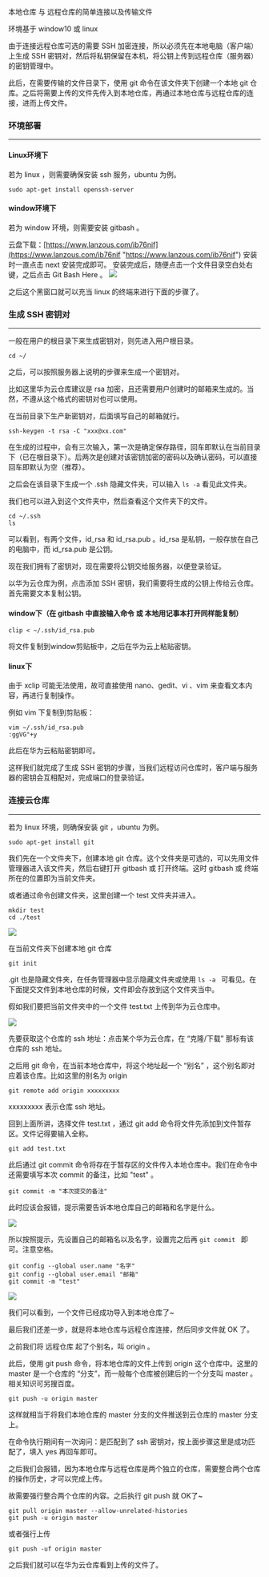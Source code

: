 本地仓库 与 远程仓库的简单连接以及传输文件
  
环境基于 window10 或 linux

由于连接远程仓库可选的需要 SSH 加密连接，所以必须先在本地电脑（客户端）上生成 SSH 密钥对，然后将私钥保留在本机，将公钥上传到远程仓库（服务器）的密钥管理中。

此后，在需要传输的文件目录下，使用 git 命令在该文件夹下创建一个本地 git 仓库。之后将需要上传的文件先传入到本地仓库，再通过本地仓库与远程仓库的连接，进而上传文件。



### 环境部署

------------
#### Linux环境下


若为 linux ，则需要确保安装 ssh 服务，ubuntu 为例。

```
sudo apt-get install openssh-server
```



#### window环境下

若为 window 环境，则需要安装 gitbash 。

云盘下载：[https://www.lanzous.com/ib76nif](https://www.lanzous.com/ib76nif "https://www.lanzous.com/ib76nif")
安装时一直点击 next 安装完成即可。
安装完成后，随便点击一个文件目录空白处右键，之后点击 Git Bash Here 。
![](http://chuantu.xyz/t6/728/1586513939x1031866013.png)

  

之后这个黑窗口就可以充当 linux 的终端来进行下面的步骤了。




### 生成 SSH 密钥对

------------

一般在用户的根目录下来生成密钥对，则先进入用户根目录。

```
cd ~/
```

之后，可以按照服务器上说明的步骤来生成一个密钥对。

比如这里华为云仓库建议是 rsa 加密，且还需要用户创建时的邮箱来生成的。当然，不遵从这个格式的密钥对也可以使用。

在当前目录下生产新密钥对，后面填写自己的邮箱就行。

```
ssh-keygen -t rsa -C "xxx@xx.com"
```

在生成的过程中，会有三次输入，第一次是确定保存路径，回车即默认在当前目录下（已在根目录下）。后两次是创建对该密钥加密的密码以及确认密码，可以直接回车即默认为空（推荐）。

之后会在该目录下生成一个 .ssh 隐藏文件夹，可以输入 `ls -a` 看见此文件夹。

我们也可以进入到这个文件夹中，然后查看这个文件夹下的文件。

```
cd ~/.ssh
ls
```

可以看到，有两个文件，id_rsa 和 id_rsa.pub 。id_rsa 是私钥，一般存放在自己的电脑中，而 id_rsa.pub 是公钥。

现在我们拥有了密钥对，现在需要将公钥交给服务器，以便登录验证。

以华为云仓库为例，点击添加 SSH 密钥，我们需要将生成的公钥上传给云仓库。首先需要文本复制公钥。

#### window下（在 gitbash 中直接输入命令 或 本地用记事本打开同样能复制）

```
clip < ~/.ssh/id_rsa.pub
```

将文件复制到window剪贴板中，之后在华为云上粘贴密钥。

#### linux下

由于 xclip 可能无法使用，故可直接使用 nano、gedit、vi 、vim 来查看文本内容，再进行复制操作。

例如 vim 下复制到剪贴板：

```
vim ~/.ssh/id_rsa.pub
:ggVG"+y
```

此后在华为云粘贴密钥即可。

这样我们就完成了生成 SSH 密钥的步骤，当我们远程访问仓库时，客户端与服务器的密钥会互相配对，完成端口的登录验证。



### 连接云仓库

------------

若为 linux 环境，则确保安装 git ，ubuntu 为例。

```
sudo apt-get install git
```

我们先在一个文件夹下，创建本地 git 仓库。这个文件夹是可选的，可以先用文件管理器进入该文件夹，然后右键打开 gitbash 或 打开终端。这时 gitbash 或 终端 所在的位置即为当前文件夹。

或者通过命令创建文件夹，这里创建一个 test 文件夹并进入。

```
mkdir test
cd ./test
```

![](http://chuantu.xyz/t6/728/1586518505x1031866013.png)



在当前文件夹下创建本地 git 仓库

```
git init
```

.git 也是隐藏文件夹，在任务管理器中显示隐藏文件夹或使用 ```ls -a ``` 可看见。在下面提交文件到本地仓库的时候，文件即会存放到这个文件夹当中。

假如我们要把当前文件夹中的一个文件 test.txt 上传到华为云仓库中。

![](http://chuantu.xyz/t6/728/1586518473x1033347913.png)



先要获取这个仓库的 ssh 地址：点击某个华为云仓库，在 “克隆/下载” 那标有该仓库的 ssh 地址。

之后用 git 命令，在当前本地仓库中，将这个地址起一个 “别名” ，这个别名即对应着该仓库。比如这里的别名为 origin

```
git remote add origin xxxxxxxxx
```

xxxxxxxxx 表示仓库 ssh 地址。



回到上面所讲，选择文件 test.txt ，通过 git add 命令将文件先添加到文件暂存区。文件记得要输入全称。

```
git add test.txt
```

此后通过 git commit  命令将存在于暂存区的文件传入本地仓库中。我们在命令中还需要填写本次 commit 的备注，比如 "test" 。

```
git commit -m "本次提交的备注"
```

此时应该会报错，提示需要告诉本地仓库自己的邮箱和名字是什么。

![](http://chuantu.xyz/t6/728/1586519326x1700338641.png)

所以按照提示，先设置自己的邮箱名以及名字，设置完之后再 ```git commit ``` 即可。注意空格。

```
git config --global user.name "名字"
git config --global user.email "邮箱"
git commit -m "test"
```

![](http://chuantu.xyz/t6/728/1586519801x1031866013.png)

我们可以看到，一个文件已经成功导入到本地仓库了~

最后我们还差一步，就是将本地仓库与远程仓库连接，然后同步文件就 OK 了。

之前我们将 远程仓库 起了个别名，叫 origin 。

此后，使用 git push 命令，将本地仓库的文件上传到 origin 这个仓库中。这里的 master 是一个仓库的 “分支”，而一般每个仓库被创建后的一个分支叫 master 。相关知识可另搜百度。

```
git push -u origin master
```

这样就相当于将我们本地仓库的 master 分支的文件推送到云仓库的 master 分支上。

在命令执行期间有一次询问：是匹配到了 ssh 密钥对，按上面步骤这里是成功匹配了，填入 yes 再回车即可。

之后我们会报错，因为本地仓库与远程仓库是两个独立的仓库，需要整合两个仓库的操作历史，才可以完成上传。

故需要强行整合两个仓库的内容。之后执行 git push 就 OK了~

```
git pull origin master --allow-unrelated-histories
git push -u origin master
```

或者强行上传

```
git push -uf origin master
```



之后我们就可以在华为云仓库看到上传的文件了。


